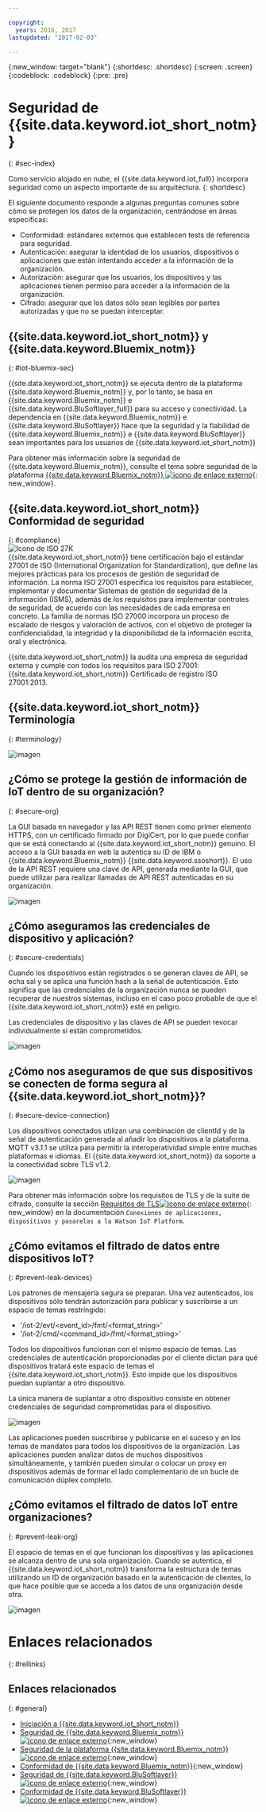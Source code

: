 ```yaml
---

copyright:
  years: 2016, 2017
lastupdated: "2017-02-03"

---
```


{:new_window: target="blank"}
{:shortdesc: .shortdesc}
{:screen: .screen}
{:codeblock: .codeblock}
{:pre: .pre}


# Seguridad de {{site.data.keyword.iot_short_notm}}
{: #sec-index}

Como servicio alojado en nube, el {{site.data.keyword.iot_full}} incorpora seguridad como un aspecto importante de su arquitectura.
{: shortdesc}

El siguiente documento responde a algunas preguntas comunes sobre cómo se protegen los datos de la organización, centrándose en áreas específicas:

* Conformidad: estándares externos que establecen tests de referencia para seguridad.
* Autenticación: asegurar la identidad de los usuarios, dispositivos o aplicaciones que están intentando acceder a la información de la organización.
* Autorización: asegurar que los usuarios, los dispositivos y las aplicaciones tienen permiso para acceder a la información de la organización.
* Cifrado: asegurar que los datos sólo sean legibles por partes autorizadas y que no se puedan interceptar.

## {{site.data.keyword.iot_short_notm}} y {{site.data.keyword.Bluemix_notm}}
{: #iot-bluemix-sec}

{{site.data.keyword.iot_short_notm}} se ejecuta dentro de la plataforma {{site.data.keyword.Bluemix_notm}} y, por lo tanto, se basa en {{site.data.keyword.Bluemix_notm}} e {{site.data.keyword.BluSoftlayer_full}} para su acceso y conectividad. La dependencia en {{site.data.keyword.Bluemix_notm}} e {{site.data.keyword.BluSoftlayer}} hace que la seguridad y la fiabilidad de {{site.data.keyword.Bluemix_notm}} e {{site.data.keyword.BluSoftlayer}} sean importantes para los usuarios de {{site.data.keyword.iot_short_notm}}

Para obtener más información sobre la seguridad de {{site.data.keyword.Bluemix_notm}}, consulte el tema sobre seguridad de la plataforma [{{site.data.keyword.Bluemix_notm}} ![icono de enlace externo](../../../../icons/launch-glyph.svg)](https://console.ng.bluemix.net/docs/security/index.html#platform-security){: new_window}.

## {{site.data.keyword.iot_short_notm}} Conformidad de seguridad
{: #compliance}  
![Icono de ISO 27K](../../images/icon_iso27k1.png "Icono de ISO 27K")   
{{site.data.keyword.iot_short_notm}} tiene certificación bajo el estándar 27001 de ISO (International Organization for Standardization), que define las mejores prácticas para los procesos de gestión de seguridad de información. La norma ISO 27001 especifica los requisitos para establecer, implementar y documentar Sistemas de gestión de seguridad de la información (ISMS), además de los requisitos para implementar controles de seguridad, de acuerdo con las necesidades de cada empresa en concreto. La familia de normas ISO 27000 incorpora un proceso de escalado de riesgos y valoración de activos, con el objetivo de proteger la confidencialidad, la integridad y la disponibilidad de la información escrita, oral y electrónica.

{{site.data.keyword.iot_short_notm}} la audita una empresa de seguridad externa y cumple con todos los requisitos para ISO 27001: {{site.data.keyword.iot_short_notm}} Certificado de registro ISO 27001:2013.


## {{site.data.keyword.iot_short_notm}} Terminología
{: #terminology}

![imagen](terminology_platform.svg)


## ¿Cómo se protege la gestión de información de IoT dentro de su organización?
{: #secure-org}

La GUI basada en navegador y las API REST tienen como primer elemento HTTPS, con un certificado firmado por DigiCert, por lo que puede confiar que se está conectando al {{site.data.keyword.iot_short_notm}} genuino. El acceso a la GUI basada en web la autentica su ID de IBM o {{site.data.keyword.Bluemix_notm}} {{site.data.keyword.ssoshort}}. El uso de la API REST requiere una clave de API, generada mediante la GUI, que puede utilizar para realizar llamadas de API REST autenticadas en su organización.

![imagen](management_platform.svg)


## ¿Cómo aseguramos las credenciales de dispositivo y aplicación?
{: #secure-credentials}

Cuando los dispositivos están registrados o se generan claves de API, se echa sal y se aplica una función hash a la señal de autenticación. Esto significa que las credenciales de la organización nunca se pueden recuperar de nuestros sistemas, incluso en el caso poco probable de que el {{site.data.keyword.iot_short_notm}} esté en peligro.

Las credenciales de dispositivo y las claves de API se pueden revocar individualmente si están comprometidos.

![imagen](authentication_platform.svg)

## ¿Cómo nos aseguramos de que sus dispositivos se conecten de forma segura al {{site.data.keyword.iot_short_notm}}?
{: #secure-device-connection}

Los dispositivos conectados utilizan una combinación de clientId y de la señal de autenticación generada al añadir los dispositivos a la plataforma. MQTT v3.1.1 se utiliza para permitir la interoperatividad simple entre muchas plataformas e idiomas. El {{site.data.keyword.iot_short_notm}} da soporte a la conectividad sobre TLS v1.2.

![imagen](connectivity_platform.svg)

Para obtener más información sobre los requisitos de TLS y de la suite de cifrado, consulte la sección [Requisitos de TLS![icono de enlace externo](../../../../icons/launch-glyph.svg)](https://console.ng.bluemix.net/docs/services/IoT/reference/security/connect_devices_apps_gw.html#tls_requirements){: new_window} en la documentación `Conexiones de aplicaciones, dispositivos y pasarelas a la Watson IoT Platform`.

## ¿Cómo evitamos el filtrado de datos entre dispositivos IoT?
{: #prevent-leak-devices}

Los patrones de mensajería segura se preparan. Una vez autenticados, los dispositivos sólo tendrán autorización para publicar y suscribirse a un espacio de temas restringido:

* '/iot-2/evt/<event_id>/fmt/<format_string>'
* '/iot-2/cmd/<command_id>/fmt/<format_string>'

Todos los dispositivos funcionan con el mismo espacio de temas. Las credenciales de autenticación proporcionadas por el cliente dictan para qué dispositivos tratará este espacio de temas el {{site.data.keyword.iot_short_notm}}.  Esto impide que los dispositivos puedan suplantar a otro dispositivo.

La única manera de suplantar a otro dispositivo consiste en obtener credenciales de seguridad comprometidas para el dispositivo.


![imagen](device_scope_platform.svg)


Las aplicaciones pueden suscribirse y publicarse en el suceso y en los temas de mandatos para todos los dispositivos de la organización. Las aplicaciones pueden analizar datos de muchos dispositivos simultáneamente, y también pueden simular o colocar un proxy en dispositivos además de formar el lado complementario de un bucle de comunicación dúplex completo.


## ¿Cómo evitamos el filtrado de datos IoT entre organizaciones?
{: #prevent-leak-org}

El espacio de temas en el que funcionan los dispositivos y las aplicaciones se alcanza dentro de una sola organización. Cuando se autentica, el {{site.data.keyword.iot_short_notm}} transforma la estructura de temas utilizando un ID de organización basado en la autenticación de clientes, lo que hace posible que se acceda a los datos de una organización desde otra.

![imagen](org_scope_platform.svg)

# Enlaces relacionados
{: #rellinks}
## Enlaces relacionados
{: #general}
* [Iniciación a {{site.data.keyword.iot_short_notm}}](https://console.ng.bluemix.net/docs/services/IoT/index.html)
* [Seguridad de {{site.data.keyword.Bluemix_notm}} ![icono de enlace externo](../../../../icons/launch-glyph.svg "External link icon")](https://console.ng.bluemix.net/docs/security/index.html#security "External link icon"){:new_window}
* [Seguridad de la plataforma {{site.data.keyword.Bluemix_notm}} ![icono de enlace externo](../../../../icons/launch-glyph.svg "External link icon")](https://console.ng.bluemix.net/docs/security/index.html#platform-security "External link icon"){:new_window}
* [Conformidad de {{site.data.keyword.Bluemix_notm}}](https://console.ng.bluemix.net/docs/security/index.html#compliance){:new_window}
* [Seguridad de {{site.data.keyword.BluSoftlayer}} ![icono de enlace externo](../../../../icons/launch-glyph.svg "External link icon")](http://www.softlayer.com/security "External link icon"){:new_window}
* [Conformidad de {{site.data.keyword.BluSoftlayer}} ![icono de enlace externo](../../../../icons/launch-glyph.svg "External link icon")](http://www.softlayer.com/compliance "External link icon"){:new_window}
